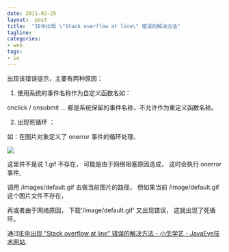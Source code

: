 ```yaml
---
date: 2011-02-25
layout:  post
title:  "IE中出现 \"Stack overflow at line\" 错误的解决方法"
tagline:
categories:
- web
tags:
- ie
---
```

出现该错误提示，主要有两种原因：

1. 使用系统的事件名称作为自定义函数名如：

onclick / onsubmit ... 都是系统保留的事件名称，不允许作为重定义函数名称。

2. 出现死循环 ：

如：在图片对象定义了 onerror 事件的循环处理、

<img src="http://www.hoocar.com/1.gif" onerror="this.src='/image/default.gif'" />

这里并不是说 1.gif 不存在， 可能是由于网络阻塞原因造成， 这时会执行 onerror 事件,

调用 /images/default.gif 去做当前图片的路径， 但如果当前 /image/default.gif 这个图片文件不存在，

再或者由于网络原因， 下载'/image/default.gif' 又出现错误， 这就出现了死循环。

通过<a href="http://chenchendefeng.javaeye.com/blog/456247">IE中出现 "Stack overflow at line" 错误的解决方法 - 小生学艺 - JavaEye技术网站</a>.
